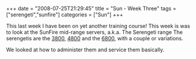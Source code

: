 +++
date = "2008-07-25T21:29:45"
title = "Sun - Week Three"
tags = ["serengeti","sunfire"]
categories = ["Sun"]
+++

This last week I have been on yet another training course! This week is was to look at the SunFire mid-range servers, a.k.a. The Serengeti range
The serengetis are the [3800][1], [4800][2] and the [6800,][3] with a couple or variations.

We looked at how to administer them and service them basically.

  [1]: http://www.sun.com/servers/midrange/sunfire3800/index.xml
  [2]: http://www.sun.com/servers/midrange/sunfire4800/index.xml
  [3]: http://www.sun.com/servers/midrange/sunfire6800/
